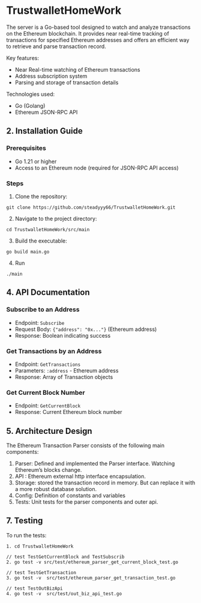 # TrustwalletHomeWork

The server is a Go-based tool designed to watch and analyze transactions on the Ethereum blockchain. It provides near real-time tracking of transactions for specified Ethereum addresses and offers an efficient way to retrieve and parse transaction record.

Key features:
- Near Real-time watching of Ethereum transactions
- Address subscription system
- Parsing and storage of transaction details

Technologies used:
- Go (Golang)
- Ethereum JSON-RPC API

## 2. Installation Guide

### Prerequisites
- Go 1.21 or higher
- Access to an Ethereum node (required for JSON-RPC API access)

### Steps
1. Clone the repository:
```
git clone https://github.com/steadyyy66/TrustwalletHomeWork.git
```
2. Navigate to the project directory:
```
cd TrustwalletHomeWork/src/main
```
3. Build the executable:
```
go build main.go
```
4. Run
```
./main
```

## 4. API Documentation

### Subscribe to an Address
- Endpoint: `Subscribe`
- Request Body: `{"address": "0x..."}` (Ethereum address)
- Response: Boolean indicating success

### Get Transactions by an Address
- Endpoint: `GetTransactions`
- Parameters: `:address` - Ethereum address
- Response: Array of Transaction objects

### Get Current Block Number
- Endpoint: `GetCurrentBlock`
- Response: Current Ethereum block number

## 5. Architecture Design

The Ethereum Transaction Parser consists of the following main components:
1. Parser: Defined and implemented the Parser interface. Watching Ethereum’s blocks change.
2. API : Ethereum external http interface encapsulation.
3. Storage: stored the transaction record in memory. But can replace it with a more robust database solution.
4. Config: Definition of constants and variables
5. Tests: Unit tests for the parser components and outer api.
## 7. Testing
To run the tests:
```
1. cd TrustwalletHomeWork

// test TestGetCurrentBlock and TestSubscrib
2. go test -v src/test/ethereum_parser_get_current_block_test.go

// test TestGetTransaction
3. go test -v  src/test/ethereum_parser_get_transaction_test.go

// test TestOutBizApi
4. go test -v  src/test/out_biz_api_test.go 

```
